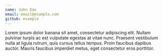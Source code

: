 ```yaml
---
name: John Doe
email: email@example.com
github: example
---
```


Lorem ipsum dolor banana sit amet, consectetur adipiscing elit. Nullam pulvinar turpis ac est vulputate egestas at vitae nunc. Praesent vestibulum nulla at ligula rutrum, quis cursus tellus tempus. Proin faucibus dapibus auctor. Mauris faucibus imperdiet metus, eget consectetur eros porttitor.
